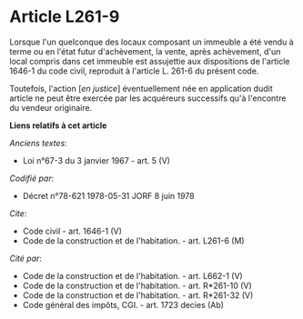 # Article L261-9

Lorsque l'un quelconque des locaux composant un immeuble a été vendu à terme ou en l'état futur d'achèvement, la vente, après
achèvement, d'un local compris dans cet immeuble est assujettie aux dispositions de l'article 1646-1 du code civil, reproduit
à l'article L. 261-6 du présent code.

Toutefois, l'action [*en justice*] éventuellement née en application dudit article ne peut être exercée par les acquéreurs
successifs qu'à l'encontre du vendeur originaire.

**Liens relatifs à cet article**

_Anciens textes_:

  - Loi n°67-3 du 3 janvier 1967 - art. 5 (V)

_Codifié par_:

  - Décret n°78-621 1978-05-31 JORF 8 juin 1978

_Cite_:

  - Code civil - art. 1646-1 (V)
  - Code de la construction et de l'habitation. - art. L261-6 (M)

_Cité par_:

  - Code de la construction et de l'habitation. - art. L662-1 (V)
  - Code de la construction et de l'habitation. - art. R*261-10 (V)
  - Code de la construction et de l'habitation. - art. R*261-32 (V)
  - Code général des impôts, CGI. - art. 1723 decies (Ab)
